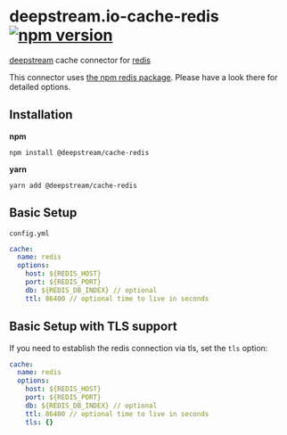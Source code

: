 # deepstream.io-cache-redis [![npm version](https://badge.fury.io/js/%40deepstream%2Fcache-redis.svg)](https://badge.fury.io/js/%40deepstream%2Fcache-redis)

[deepstream](http://deepstream.io) cache connector for [redis](http://redis.io/)

This connector uses [the npm redis package](https://www.npmjs.com/package/ioredis). Please have a look there for detailed options.

## Installation
**npm**
```
npm install @deepstream/cache-redis
```
**yarn**
```
yarn add @deepstream/cache-redis
```

## Basic Setup
`config.yml`
```yaml
cache:
  name: redis
  options:
    host: ${REDIS_HOST}
    port: ${REDIS_PORT}
    db: ${REDIS_DB_INDEX} // optional
    ttl: 86400 // optional time to live in seconds
```


## Basic Setup with TLS support
If you need to establish the redis connection via tls, set the `tls` option:
```yaml
cache:
  name: redis
  options:
    host: ${REDIS_HOST}
    port: ${REDIS_PORT}
    db: ${REDIS_DB_INDEX} // optional
    ttl: 86400 // optional time to live in seconds
    tls: {}
```

